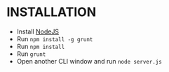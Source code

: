 # INSTALLATION

* Install [NodeJS](https://nodejs.org/en/download/) 
* Run `npm install -g grunt`
* Run `npm install`
* Run `grunt`
* Open another CLI window and run `node server.js`